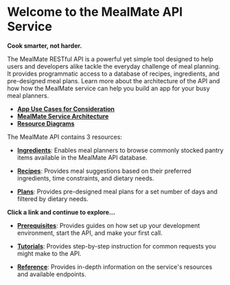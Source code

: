 # Welcome to the MealMate API Service

**Cook smarter, not harder.**

The MealMate RESTful API is a powerful yet simple tool designed to help users and developers alike tackle the everyday challenge of meal planning. It provides programmatic access to a database of recipes, ingredients, and pre-designed meal plans. Learn more about the architecture of the API and how how the MealMate service can help you build an app for your busy meal planners.

* **[App Use Cases for Consideration](mmoverview.md)**
* **[MealMate Service Architecture](mmarchitecture.md)**
* **[Resource Diagrams](mmdiagrams.md)**


The MealMate API contains 3 resources:

* **[Ingredients](./reference/ingredients.md)**: Enables meal planners to browse
commonly stocked pantry items available in the MealMate API database.

* **[Recipes](./reference/recipes.md)**: Provides meal suggestions based on their preferred ingredients, time constraints, and dietary needs.

* **[Plans](./reference/plans.md)**: Provides pre-designed meal plans for a set number of days and filtered by dietary needs.

**Click a link and continue to explore...**

* **[Prerequisites](mmprefland.md)**: Provides guides on how set up your development environment, start the API, and make your first call.

* **[Tutorials](mmtutorial.md)**: Provides step-by-step instruction for  common requests you might make to the API.

* **[Reference](mmref.md)**: Provides in-depth information on the service's resources and available endpoints.
